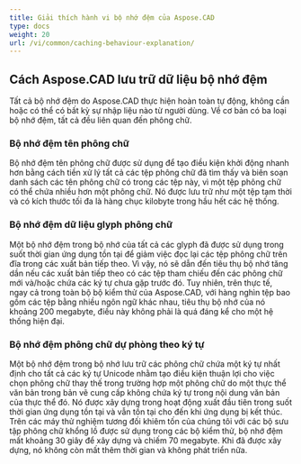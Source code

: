 ```yaml
---
title: Giải thích hành vi bộ nhớ đệm của Aspose.CAD
type: docs
weight: 20
url: /vi/common/caching-behaviour-explanation/
---
```


## **Cách Aspose.CAD lưu trữ dữ liệu bộ nhớ đệm**

Tất cả bộ nhớ đệm do Aspose.CAD thực hiện hoàn toàn tự động, không cần hoặc có thể có bất kỳ sự nhập liệu nào từ người dùng. Về cơ bản có ba loại bộ nhớ đệm, tất cả đều liên quan đến phông chữ.

### **Bộ nhớ đệm tên phông chữ**

Bộ nhớ đệm tên phông chữ được sử dụng để tạo điều kiện khởi động nhanh hơn bằng cách tiền xử lý tất cả các tệp phông chữ đã tìm thấy và biên soạn danh sách các tên phông chữ có trong các tệp này, vì một tệp phông chữ có thể chứa nhiều hơn một phông chữ. Nó được lưu trữ như một tệp tạm thời và có kích thước tối đa là hàng chục kilobyte trong hầu hết các hệ thống.

### **Bộ nhớ đệm dữ liệu glyph phông chữ**

Một bộ nhớ đệm trong bộ nhớ của tất cả các glyph đã được sử dụng trong suốt thời gian ứng dụng tồn tại để giảm việc đọc lại các tệp phông chữ trên đĩa trong các xuất bản tiếp theo. Vì vậy, nó sẽ dẫn đến tiêu thụ bộ nhớ tăng dần nếu các xuất bản tiếp theo có các tệp tham chiếu đến các phông chữ mới và/hoặc chứa các ký tự chưa gặp trước đó. Tuy nhiên, trên thực tế, ngay cả trong toàn bộ 
bộ kiểm thử của Aspose.CAD, với hàng nghìn tệp bao gồm các tệp bằng nhiều ngôn ngữ khác nhau, tiêu thụ bộ nhớ của nó khoảng 200 megabyte, điều này không phải là quá đáng kể cho một hệ thống hiện đại.

### **Bộ nhớ đệm phông chữ dự phòng theo ký tự**

Một bộ nhớ đệm trong bộ nhớ lưu trữ các phông chữ chứa một ký tự nhất định cho tất cả các ký tự Unicode nhằm tạo điều kiện thuận lợi cho việc chọn phông chữ thay thế trong trường hợp một phông chữ do một thực thể văn bản trong bản vẽ cung cấp không chứa ký tự trong nội dung văn bản của thực thể đó. Nó được xây dựng trong hoạt động xuất đầu tiên trong suốt thời gian ứng dụng tồn tại và vẫn tồn tại cho đến khi ứng dụng bị kết thúc. Trên các máy thử nghiệm tương đối khiêm tốn của chúng tôi với các bộ sưu tập phông chữ khổng lồ được sử dụng trong các bộ kiểm thử, bộ nhớ đệm mất khoảng 30 giây để xây dựng và chiếm 70 megabyte. Khi đã được xây dựng, nó không còn mất thêm thời gian và không phát triển nữa.
